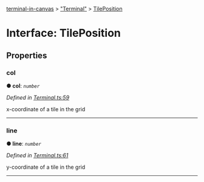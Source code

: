 [terminal-in-canvas](../README.md) > ["Terminal"](../modules/_terminal_.md) > [TilePosition](../interfaces/_terminal_.tileposition.md)



# Interface: TilePosition


## Properties
<a id="col"></a>

###  col

**●  col**:  *`number`* 

*Defined in [Terminal.ts:59](https://github.com/danikaze/terminal-in-canvas/blob/00ecf77/src/Terminal.ts#L59)*



x-coordinate of a tile in the grid




___

<a id="line"></a>

###  line

**●  line**:  *`number`* 

*Defined in [Terminal.ts:61](https://github.com/danikaze/terminal-in-canvas/blob/00ecf77/src/Terminal.ts#L61)*



y-coordinate of a tile in the grid




___


